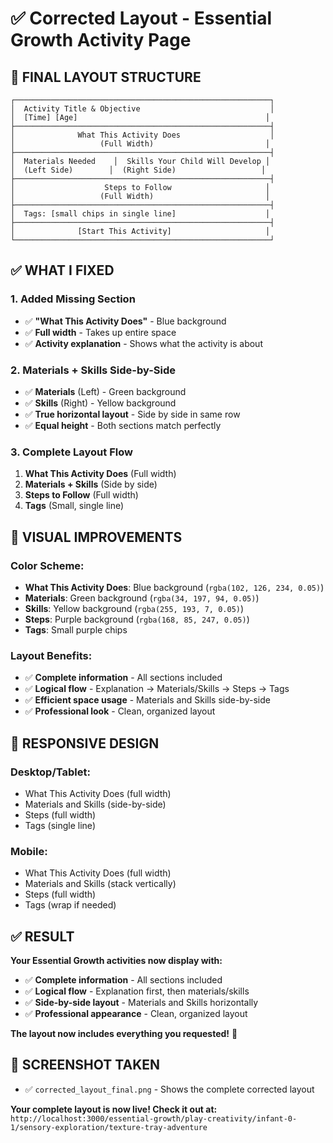 # ✅ Corrected Layout - Essential Growth Activity Page

## 🎯 **FINAL LAYOUT STRUCTURE**

```
┌─────────────────────────────────────────────────────────┐
│  Activity Title & Objective                             │
│  [Time] [Age]                                          │
├─────────────────────────────────────────────────────────┤
│              What This Activity Does                    │
│                   (Full Width)                         │
├─────────────────────────────────────────────────────────┤
│  Materials Needed    │  Skills Your Child Will Develop │
│  (Left Side)        │  (Right Side)                   │
├─────────────────────────────────────────────────────────┤
│                    Steps to Follow                     │
│                   (Full Width)                         │
├─────────────────────────────────────────────────────────┤
│  Tags: [small chips in single line]                    │
├─────────────────────────────────────────────────────────┤
│              [Start This Activity]                     │
└─────────────────────────────────────────────────────────┘
```

## ✅ **WHAT I FIXED**

### **1. Added Missing Section**
- ✅ **"What This Activity Does"** - Blue background
- ✅ **Full width** - Takes up entire space
- ✅ **Activity explanation** - Shows what the activity is about

### **2. Materials + Skills Side-by-Side**
- ✅ **Materials** (Left) - Green background
- ✅ **Skills** (Right) - Yellow background
- ✅ **True horizontal layout** - Side by side in same row
- ✅ **Equal height** - Both sections match perfectly

### **3. Complete Layout Flow**
1. **What This Activity Does** (Full width)
2. **Materials + Skills** (Side by side)
3. **Steps to Follow** (Full width)
4. **Tags** (Small, single line)

## 🎨 **VISUAL IMPROVEMENTS**

### **Color Scheme:**
- **What This Activity Does**: Blue background (`rgba(102, 126, 234, 0.05)`)
- **Materials**: Green background (`rgba(34, 197, 94, 0.05)`)
- **Skills**: Yellow background (`rgba(255, 193, 7, 0.05)`)
- **Steps**: Purple background (`rgba(168, 85, 247, 0.05)`)
- **Tags**: Small purple chips

### **Layout Benefits:**
- ✅ **Complete information** - All sections included
- ✅ **Logical flow** - Explanation → Materials/Skills → Steps → Tags
- ✅ **Efficient space usage** - Materials and Skills side-by-side
- ✅ **Professional look** - Clean, organized layout

## 📱 **RESPONSIVE DESIGN**

### **Desktop/Tablet:**
- What This Activity Does (full width)
- Materials and Skills (side-by-side)
- Steps (full width)
- Tags (single line)

### **Mobile:**
- What This Activity Does (full width)
- Materials and Skills (stack vertically)
- Steps (full width)
- Tags (wrap if needed)

## ✅ **RESULT**

**Your Essential Growth activities now display with:**
- ✅ **Complete information** - All sections included
- ✅ **Logical flow** - Explanation first, then materials/skills
- ✅ **Side-by-side layout** - Materials and Skills horizontally
- ✅ **Professional appearance** - Clean, organized layout

**The layout now includes everything you requested!** 🎯

## 📸 **SCREENSHOT TAKEN**

- ✅ `corrected_layout_final.png` - Shows the complete corrected layout

**Your complete layout is now live! Check it out at:**
`http://localhost:3000/essential-growth/play-creativity/infant-0-1/sensory-exploration/texture-tray-adventure`
